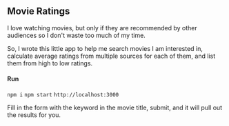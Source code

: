 ## Movie Ratings
I love watching movies, but only if they are recommended by other audiences so I don't waste too much of my time.

So, I wrote this little app to help me search movies I am interested in, calculate average ratings from multiple sources for each of them, and list them from high to low ratings.

#### Run
```npm i```
```npm start```
```http://localhost:3000```

Fill in the form with the keyword in the movie title, submit, and it will pull out the results for you.

